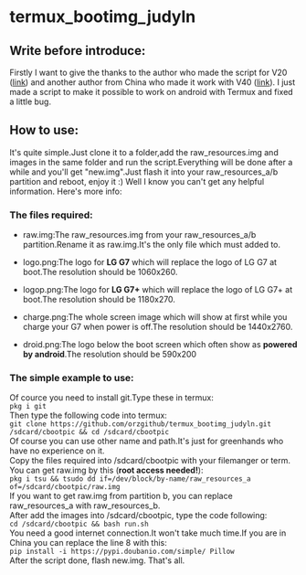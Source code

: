 # termux_bootimg_judyln
## Write before introduce:
Firstly I want to give the thanks to the author who made the script for V20 ([link](https://forum.xda-developers.com/v20/how-to/guide-hide-unlocked-bootloader-warning-t3879658)) and another author from China who made it work with V40 ([link](https://www.coolapk.com/feed/17516456?shareKey=MDJlNzY0M2ZhZDY3NWU3YTA5MGU~)). I just made a script to make it possible to work on android with Termux and fixed a little bug.
## How to use:
It's quite simple.Just clone it to a folder,add the raw_resources.img and images in the same folder and run the script.Everything will be done after a while and you'll get "new.img".Just flash it into your raw_resources_a/b partition and reboot, enjoy it :)
Well I know you can't get any helpful information. Here's more info:
### The files required:
* raw.img:The raw_resources.img from your raw_resources_a/b partition.Rename it as raw.img.It's the only file which must added to.

* logo.png:The logo for **LG G7** which will replace the logo of LG G7 at boot.The resolution should be 1060x260.

* logop.png:The logo for **LG G7+** which will replace the logo of LG G7+ at boot.The resolution should be 1180x270.

* charge.png:The whole screen image which will show at first while you charge your G7 when power is off.The resolution should be 1440x2760.

* droid.png:The logo below the boot screen which often show as **powered by android**.The resolution should be 590x200

### The simple example to use:
Of cource you need to install git.Type these in termux:  
`pkg i git`  
Then type the following code into termux:  
`git clone https://github.com/orzgithub/termux_bootimg_judyln.git /sdcard/cbootpic && cd /sdcard/cbootpic`  
Of course you can use other name and path.It's just for greenhands who have no experience on it.  
Copy the files required into /sdcard/cbootpic with your filemanger or term.
You can get raw.img by this (**root access needed!**):  
`pkg i tsu && tsudo dd if=/dev/block/by-name/raw_resources_a of=/sdcard/cbootpic/raw.img`  
If you want to get raw.img from partition b, you can replace raw_resources_a with raw_resources_b.  
After add the images into /sdcard/cbootpic, type the code following:  
`cd /sdcard/cbootpic && bash run.sh`  
You need a good internet connection.It won't take much time.If you are in China you can replace the line 8 with this:  
`pip install -i https://pypi.doubanio.com/simple/ Pillow`  
After the script done, flash new.img. That's all.
